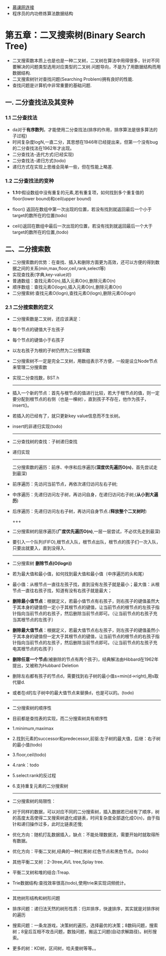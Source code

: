 + [慕课网连接](https://coding.imooc.com/class/chapter/71.html)
+ 程序员的内功修炼算法数据结构

#   第五章：二叉搜索树(Binary Search Tree)
+ 二叉搜索数本质上也是也是一种二叉树，二叉树在算法中用得很多，针对不同要解决的问题类型选用对应类型的二叉树.问题导向，不是为了用数据结构而用数据结构.
+ 二叉搜索树针对查找问题(Searching Problem)拥有良好的性能.
+ 查找问题是计算机中非常重要的基础问题.



## 一.  二分查找法及其变种

### 1.1  二分查找法

+ da对于**有序数列**，才能使用二分查找法(排序的作用，排序算法是很多算法的子过程)
+ 时间复杂度logN,一直二分，其思想在1946年已经提出来，但第一个没有bug的二分查找法在1962年才出现。
+ 二分查找法-迭代方式(已经实现)
+ 二分查找法-递归方式(todo)
+ 递归方式在实现上思维会简单一些，但在性能上略差.

### 1.2 二分查找法的变种

+ **1.1**中假设数组中没有重复的元素,若有重复项，如何找到多个重复值的floor(lower bound)和ceil(upper bound)

+ floor() 返回在数组中第一次出现的位置，若没有找到就返回最后一个小于target的数所在的位置(todo)

+ ceil()返回在数组中最后一次出现的位置，若没有找到就返回最后一个大于target的数所在的位置,(todo)

  

## 二、二分搜索数

+ 二分搜索数的优势：在查找、插入和删除方面更为高效，还可以方便的得到数据之间的关系(min,max,floor,ceil,rank,select等)
+ 实现查找表(字典,key-value对)
+ 普通数组：查找元素O(n),插入元素O(n),删除元素O(n)
+ 顺序数组：查找元素O(logn),插入元素O(n),删除元素O(n)
+ 二分搜索树:查找元素O(logn),查找元素O(logn),删除元素O(logn)

### 2.1  二分搜索数的定义

+ 二分搜索数是二叉树，还应该满足：

+ 每个节点的键值大于左孩子

+ 每个节点的键值小于右孩子

+ 以左右孩子为根的子树仍然为二分搜索数

+ 二分搜索树不一定是完全二叉树，用数组表示不方便，一般是设立Node节点来管理二分搜索数

+ 实现二分查找数，BST.h

  ***

+ 插入一个新的节点：首先与根节点的值进行比较，若大于根节点的值，则一定要分配到根节点的右侧（也是一棵树），直到孩子不存在，他作为孩子，insert()。

+ 若插入的已经有了，就只更新key value信息而不生长树。

+ insert的非递归实现(todo)

  ***

+ 二分查找树的查找：子树递归查找

+ 递归实现

  ***

  二分搜索数的遍历：前序、中序和后序遍历(**深度优先遍历O(n)**，首先尝试走到最深)

+ 前序遍历：先访问当前节点，再依次递归访问左右子树;

+ 中序遍历：先递归访问左子树，再访问自身，在递归访问右子树;(**从小到大遍历**)

+ 后序遍历：先递归访问左右子树，再访问自身节点.(**释放整个二叉树时**)

  +++

+ 二分搜索树的层序遍历(**广度优先遍历O(n)**,一层一层尝试，不必优先走到最深)

+ 要引入一个队列(FIFO),根节点入队，根节点出队，根节点的孩子们一次入队，只要出就要入，直到没得入.

  ***

+ 二分搜索树 **删除节点(O(logn))**

+ 若为最大值和最小值，如何找到最大值和最小值（中序遍历的头和尾）

+ 最小值：从根节点一直往左孩子找，直到没有左孩子就是最小；最大值：从根节点一直往右孩子找，知道有没有右孩子就是最大；

+ **删除最小值节点**：根据定义，若最小值节点有右孩子，则右孩子的键值虽然大于其本身的键值但一定小于其根节点的键值，让当前节点的根节点的左孩子指针指向当前节点的右孩子，然后删除当前节点即可。（让当前节点的右孩子充当其根节点的左孩子）

+ **删除最大值节点**：根据定义，若最大值节点右左孩子，则左孩子的键值虽然小于其本身的键值但一定大于其根节点的键值，让当前节点的根节点的右孩子指针指向当前节点的左孩子，然后删除当前节点即可。（让当前节点的左孩子充电其根节点的右孩子）

+ **删除任意一个节点**(被删除的节点有两个孩子)，经典解法由Hibbard在1962年提出，又被称为Hubbard Deletion

+ 删除左右都有孩子的节点d，需要找到右子树的最小值s=min(d->right),用s取代替d.

+ 或者在d的左子树中的最大值节点来替换d，也是可以的。(todo)

  ***

+ 二分搜索树的顺序性

+ 目前都是查找表的实现，而二分搜索树具有顺序性

+ 1.minimum,maximax

+ 2.找到元素的successor和predecessor,前驱:左子树的最大值，后继：右子树的最小值(todo)

+ 3.floor,ceil(todo)

+ 4.rank：todo

+ 5.select:rank的反过程

+ 6.支持重复元素的二分搜索树

  ***

+ 二分搜索树的局限性：

+ 对于同样的数据，可以对应不同的二分搜索树，插入数据若已经有了顺序，树的高度太高使得二叉搜索树退化成链表，时间复杂度全部退化成O(n)，由于指针和递归操作过多，此时比链表还慢;

+ 优化方向：随机打乱数据插入，缺点：不能处理数据流，需要开始时就取得所有数据。

+ 优化方向：平衡二叉树,经典的一种红黑树:红色节点和黑色节点。(todo) 

+ 其他平衡二叉树：2-3tree,AVL tree,Splay tree.

+ 平衡二叉树和堆的结合:Treap.

+ Trie数据结构:查找效率很高(todo),使用trie来实现词频统计。

  ***

+ 其他树形结构和树形问题

+ 排序问题：递归法天然的树形性质：归并排序，快速排序，其实就是对排序树的遍历

+ 搜索问题：一条龙游戏，决策树的遍历，选择最优的决策；8数码问题，搜索树；8皇后互相不攻击问题，数独问题，搬运工问题(自动求解路径)。树形搜索。

+ 更多的树：KD树，区间树，哈夫曼树等等。。

  

  
  
  
